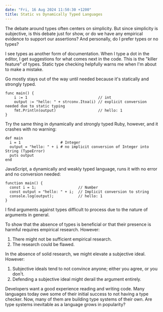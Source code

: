 ```yaml
---
date: "Fri, 16 Aug 2024 11:50:30 +1200"
title: Static vs Dynamically Typed Languages
---
```


The debate around types often centers on simplicity. But since simplicity is subjective, is this debate just for show, or do we have any empirical evidence to support our assertions? And personally, do I prefer types or no types?

I see types as another form of documentation. When I type a dot in the editor, I get suggestions for what comes next in the code. This is the "killer feature" of types. Static type checking helpfully warns me when I'm about to make a mistake.

Go mostly stays out of the way until needed because it's statically and strongly typed.
```
func main() {
	i := 1                                // int
	output := "hello: " + strconv.Itoa(i) // explicit conversion needed due to static typing
	fmt.Println(output)                   // hello: 1
}
```

Try the same thing in dynamically and strongly typed Ruby, however, and it crashes with no warning:
```
def main
  i = 1                  # Integer
  output = "hello: " + i # no implicit conversion of Integer into String (TypeError)
  puts output
end
```

JavaScript, a dynamically and weakly typed language, runs it with no error and no conversion needed:
```
function main() {
  const i = 1;                   // Number
  const output = "hello: " + i;  // Implicit conversion to string
  console.log(output);           // hello: 1
}
```

I find arguments against types difficult to process due to the nature of arguments in general.

To show that the absence of types is beneficial or that their presence is harmful requires empirical research. However:

1. There might not be sufficient empirical research.
2. The research could be flawed.

In the absence of solid research, we might elevate a subjective ideal. However:

1. Subjective ideals tend to not convince anyone; either you agree, or you don't.
2. Defending a subjective ideal might derail the argument entirely.

Developers want a good experience reading and writing code. Many languages today owe some of their initial success to not having a type checker. Now, many of them are building type systems of their own. Are type systems inevitable as a language grows in popularity?
